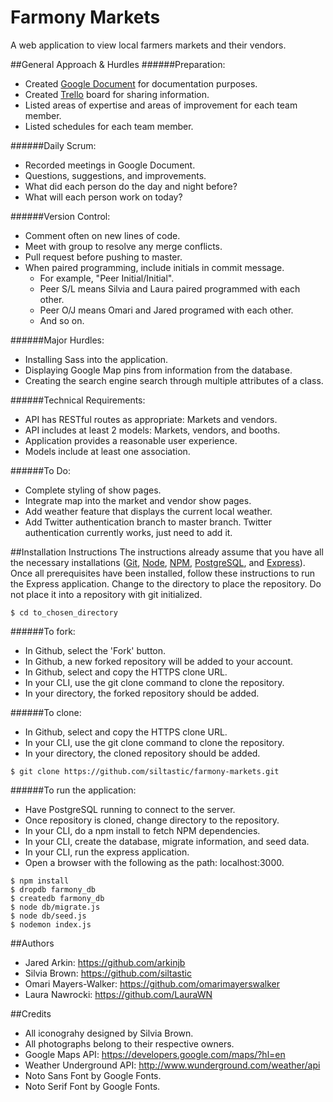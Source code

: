 # Farmony Markets
A web application to view local farmers markets and their vendors.

##General Approach & Hurdles
######Preparation:
- Created [Google Document](https://docs.google.com/document/d/1eVXVuK2S9cDVoq0kvjtOdalWFiBP5xUSwrreV8DvqoM/edit?usp=sharing) for documentation purposes.
- Created [Trello](https://trello.com/b/GV627Wb1) board for sharing information.
- Listed areas of expertise and areas of improvement for each team member.
- Listed schedules for each team member.

######Daily Scrum:
- Recorded meetings in Google Document.
- Questions, suggestions, and improvements.
- What did each person do the day and night before?
- What will each person work on today?

######Version Control:
- Comment often on new lines of code.
- Meet with group to resolve any merge conflicts.
- Pull request before pushing to master.
- When paired programming, include initials in commit message. 
  - For example, "Peer Initial/Initial".
  - Peer S/L means Silvia and Laura paired programmed with each other.
  - Peer O/J means Omari and Jared programed with each other.
  - And so on.

######Major Hurdles:
- Installing Sass into the application.
- Displaying Google Map pins from information from the database.
- Creating the search engine search through multiple attributes of a class.

######Technical Requirements:
- API has RESTful routes as appropriate: Markets and vendors.
- API includes at least 2 models: Markets, vendors, and booths.
- Application provides a reasonable user experience.
- Models include at least one association.

######To Do:
- Complete styling of show pages.
- Integrate map into the market and vendor show pages.
- Add weather feature that displays the current local weather.
- Add Twitter authentication branch to master branch. Twitter authentication currently works, just need to add it.

##Installation Instructions
The instructions already assume that you have all the necessary installations ([Git](https://git-scm.com/), [Node](https://nodejs.org/), [NPM](https://www.npmjs.com/), [PostgreSQL](http://www.postgresql.org/), and [Express](http://expressjs.com/)). Once all prerequisites have been installed, follow these instructions to run the Express application. Change to the directory to place the repository. Do not place it into a repository with git initialized.

```console
$ cd to_chosen_directory
```

######To fork:
* In Github, select the 'Fork' button.
* In Github, a new forked repository will be added to your account.
* In Github, select and copy the HTTPS clone URL.
* In your CLI, use the git clone command to clone the repository.
* In your directory, the forked repository should be added.

######To clone:
* In Github, select and copy the HTTPS clone URL.
* In your CLI, use the git clone command to clone the repository.
* In your directory, the cloned repository should be added.

```console
$ git clone https://github.com/siltastic/farmony-markets.git
```

######To run the application:
- Have PostgreSQL running to connect to the server.
- Once repository is cloned, change directory to the repository.
- In your CLI, do a npm install to fetch NPM dependencies.
- In your CLI, create the database, migrate information, and seed data.
- In your CLI, run the express application.
- Open a browser with the following as the path: localhost:3000.

```console
$ npm install
$ dropdb farmony_db
$ createdb farmony_db
$ node db/migrate.js
$ node db/seed.js
$ nodemon index.js
```

##Authors
- Jared Arkin: https://github.com/arkinjb
- Silvia Brown: https://github.com/siltastic
- Omari Mayers-Walker: https://github.com/omarimayerswalker
- Laura Nawrocki: https://github.com/LauraWN

##Credits
- All iconograhy designed by Silvia Brown.
- All photographs belong to their respective owners.
- Google Maps API: https://developers.google.com/maps/?hl=en
- Weather Underground API: http://www.wunderground.com/weather/api
- Noto Sans Font by Google Fonts.
- Noto Serif Font by Google Fonts.